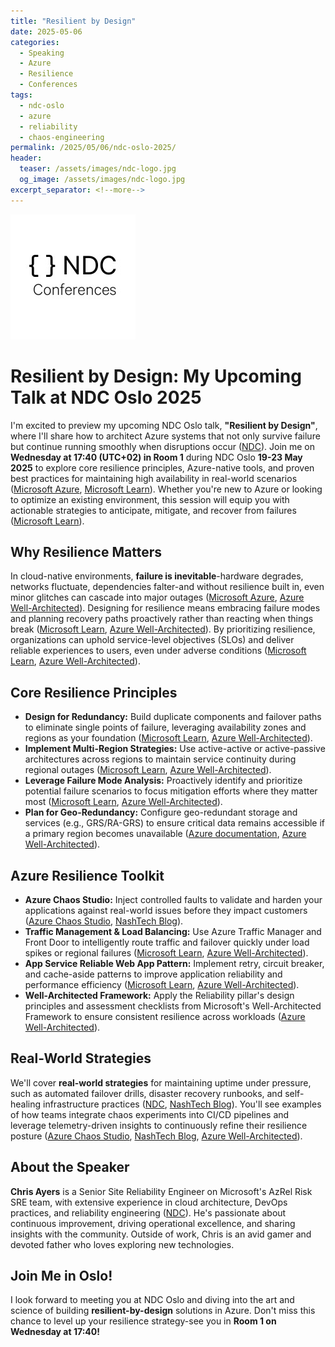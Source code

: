 ```yaml
---
title: "Resilient by Design"
date: 2025-05-06
categories:
  - Speaking
  - Azure
  - Resilience
  - Conferences
tags:
  - ndc-oslo
  - azure
  - reliability
  - chaos-engineering
permalink: /2025/05/06/ndc-oslo-2025/
header:
  teaser: /assets/images/ndc-logo.jpg
  og_image: /assets/images/ndc-logo.jpg
excerpt_separator: <!--more-->
---
```


![NDC Oslo 2025](/assets/images/ndc-logo.jpg)

# Resilient by Design: My Upcoming Talk at NDC Oslo 2025

<!--more-->

I'm excited to preview my upcoming NDC Oslo talk, **"Resilient by Design"**, where I'll share how to architect Azure systems that not only survive failure but continue running smoothly when disruptions occur ([NDC][1]). Join me on **Wednesday at 17:40 (UTC+02) in Room 1** during NDC Oslo **19-23 May 2025** to explore core resilience principles, Azure-native tools, and proven best practices for maintaining high availability in real-world scenarios ([Microsoft Azure][2], [Microsoft Learn][3]). Whether you're new to Azure or looking to optimize an existing environment, this session will equip you with actionable strategies to anticipate, mitigate, and recover from failures ([Microsoft Learn][4]).

## Why Resilience Matters

In cloud-native environments, **failure is inevitable**-hardware degrades, networks fluctuate, dependencies falter-and without resilience built in, even minor glitches can cascade into major outages ([Microsoft Azure][2], [Azure Well-Architected][8]). Designing for resilience means embracing failure modes and planning recovery paths proactively rather than reacting when things break ([Microsoft Learn][3], [Azure Well-Architected][8]). By prioritizing resilience, organizations can uphold service-level objectives (SLOs) and deliver reliable experiences to users, even under adverse conditions ([Microsoft Learn][4], [Azure Well-Architected][8]).

## Core Resilience Principles

- **Design for Redundancy:** Build duplicate components and failover paths to eliminate single points of failure, leveraging availability zones and regions as your foundation ([Microsoft Learn][3], [Azure Well-Architected][8]).
- **Implement Multi-Region Strategies:** Use active-active or active-passive architectures across regions to maintain service continuity during regional outages ([Microsoft Learn][4], [Azure Well-Architected][8]).
- **Leverage Failure Mode Analysis:** Proactively identify and prioritize potential failure scenarios to focus mitigation efforts where they matter most ([Microsoft Learn][3], [Azure Well-Architected][8]).
- **Plan for Geo-Redundancy:** Configure geo-redundant storage and services (e.g., GRS/RA-GRS) to ensure critical data remains accessible if a primary region becomes unavailable ([Azure documentation][5], [Azure Well-Architected][8]).

## Azure Resilience Toolkit

- **Azure Chaos Studio:** Inject controlled faults to validate and harden your applications against real-world issues before they impact customers ([Azure Chaos Studio][6], [NashTech Blog][9]).
- **Traffic Management & Load Balancing:** Use Azure Traffic Manager and Front Door to intelligently route traffic and failover quickly under load spikes or regional failures ([Microsoft Learn][7], [Azure Well-Architected][8]).
- **App Service Reliable Web App Pattern:** Implement retry, circuit breaker, and cache-aside patterns to improve application reliability and performance efficiency ([Microsoft Learn][7], [Azure Well-Architected][8]).
- **Well-Architected Framework:** Apply the Reliability pillar's design principles and assessment checklists from Microsoft's Well-Architected Framework to ensure consistent resilience across workloads ([Azure Well-Architected][8]).

## Real-World Strategies

We'll cover **real-world strategies** for maintaining uptime under pressure, such as automated failover drills, disaster recovery runbooks, and self-healing infrastructure practices ([NDC][1], [NashTech Blog][9]). You'll see examples of how teams integrate chaos experiments into CI/CD pipelines and leverage telemetry-driven insights to continuously refine their resilience posture ([Azure Chaos Studio][6], [NashTech Blog][9], [Azure Well-Architected][8]).

## About the Speaker

**Chris Ayers** is a Senior Site Reliability Engineer on Microsoft's AzRel Risk SRE team, with extensive experience in cloud architecture, DevOps practices, and reliability engineering ([NDC][1]). He's passionate about continuous improvement, driving operational excellence, and sharing insights with the community. Outside of work, Chris is an avid gamer and devoted father who loves exploring new technologies.

## Join Me in Oslo!

I look forward to meeting you at NDC Oslo and diving into the art and science of building **resilient-by-design** solutions in Azure. Don't miss this chance to level up your resilience strategy-see you in **Room 1 on Wednesday at 17:40!**

[1]: https://ndcoslo.com/agenda/resilient-by-design-0nqr/03e2y9s6amr "Resilient by Design | NDC Oslo 2025"
[2]: https://azure.microsoft.com/en-us/explore/reliability "Azure Reliability"
[3]: https://learn.microsoft.com/en-us/azure/well-architected/reliability/ "Reliability quick links - Microsoft Azure Well-Architected Framework"
[4]: https://learn.microsoft.com/en-us/azure/well-architected/reliability/highly-available-multi-region-design "Recommendations for highly available multi-region design"
[5]: https://docs.azure.cn/en-us/storage/common/geo-redundant-design "Use geo-redundancy to design highly available applications"
[6]: https://azure.microsoft.com/en-us/products/chaos-studio "Azure Chaos Studio - Chaos engineering experimentation"
[7]: https://learn.microsoft.com/en-us/azure/architecture/web-apps/app-service/architectures/multi-region "Highly available multi-region web app - Azure Architecture Center"
[8]: https://learn.microsoft.com/en-us/azure/well-architected/ "Azure Well-Architected Framework - Learn Microsoft"
[9]: https://learn.microsoft.com/en-us/azure/architecture/guide/testing/mission-critical-deployment-testing "Continuous validation with Azure Load Testing and Azure Chaos Studio"
